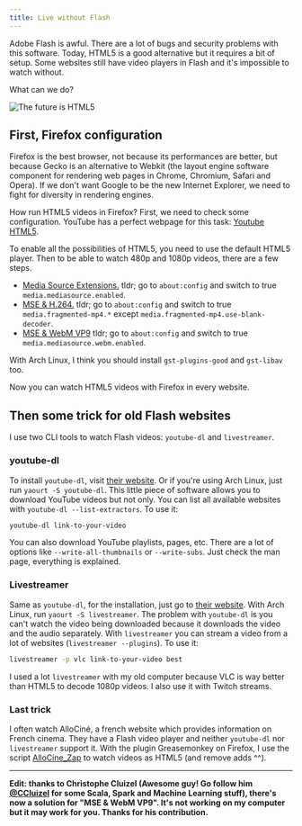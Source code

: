 ```yaml
---
title: Live without Flash
---
```


Adobe Flash is awful. There are a lot of bugs and security problems with this software. Today, HTML5 is a good alternative but it requires a bit of setup. Some websites still have video players in Flash and it's impossible to watch without.

What can we do?

<!--more-->

![The future is HTML5](/images/html5.png)

## First, Firefox configuration

Firefox is the best browser, not because its performances are better, but because Gecko is an alternative to Webkit (the layout engine software component for rendering web pages in Chrome, Chromium, Safari and Opera). If we don't want Google to be the new Internet Explorer, we need to fight for diversity in rendering engines.

How run HTML5 videos in Firefox? First, we need to check some configuration. YouTube has a perfect webpage for this task: [Youtube HTML5](https://www.youtube.com/html5).

To enable all the possibilities of HTML5, you need to use the default HTML5 player. Then to be able to watch 480p and 1080p videos, there are a few steps.

* [Media Source Extensions.](http://www.ghacks.net/2014/05/10/enable-media-source-extensions-firefox/) tldr; go to `about:config` and switch to true `media.mediasource.enabled`.
* [MSE & H.264.](http://www.ghacks.net/2014/07/25/enable-mse-h2-64-support-youtube-firefox-right-now/) tldr; go to `about:config` and switch to true `media.fragmented-mp4.*` except `media.fragmented-mp4.use-blank-decoder`.
* [MSE & WebM VP9](https://www.youtube.com/watch?v=R4No4kv3TA8) tldr; go to `about:config` and switch to true `media.mediasource.webm.enabled`.

With Arch Linux, I think you should install `gst-plugins-good` and `gst-libav` too.

Now you can watch HTML5 videos with Firefox in every website.

## Then some trick for old Flash websites

I use two CLI tools to watch Flash videos: `youtube-dl` and `livestreamer`.

### youtube-dl

To install `youtube-dl`, visit [their website](https://rg3.github.io/youtube-dl/). Or if you're using Arch Linux, just run `yaourt -S youtube-dl`. This little piece of software allows you to download YouTube videos but not only. You can list all available websites with `youtube-dl --list-extractors`. To use it:
```bash
youtube-dl link-to-your-video
```

You can also download YouTube playlists, pages, etc. There are a lot of options like `--write-all-thumbnails` or `--write-subs`. Just check the man page, everything is explained.

### Livestreamer

Same as `youtube-dl`, for the installation, just go to [their website](https://github.com/chrippa/livestreamer). With Arch Linux, run `yaourt -S livestreamer`. The problem with `youtube-dl` is you can't watch the video being downloaded because it downloads the video and the audio separately. With `livestreamer` you can stream a video from a lot of websites (`livestreamer --plugins`). To use it:
```bash
livestreamer -p vlc link-to-your-video best
```

I used a lot `livestreamer` with my old computer because VLC is way better than HTML5 to decode 1080p videos. I also use it with Twitch streams.

### Last trick

I often watch AlloCiné, a french website which provides information on French cinema. They have a Flash video player and neither `youtube-dl` nor `livestreamer` support it. With the plugin Greasemonkey on Firefox, I use the script [AlloCine_Zap](http://userscripts-mirror.org/scripts/show/59373) to watch videos as HTML5 (and remove adds ^^).


----
**Edit: thanks to Christophe Cluizel (Awesome guy! Go follow him [\@CCluizel](https://twitter.com/CCluizel) for some Scala, Spark and Machine Learning stuff), there's now a solution for "MSE & WebM VP9". It's not working on my computer but it may work for you. Thanks for his contribution.**
